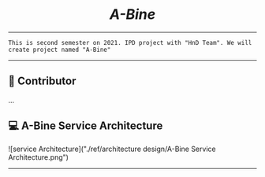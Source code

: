 <div>
  <h1 align="center"><i>A-Bine</i></h1>
</div>

---  

    This is second semester on 2021. IPD project with "HnD Team". We will create project named "A-Bine"

---  

## **🤟 Contributor**
...
## **💻 A-Bine Service Architecture**
![service Architecture]("./ref/architecture design/A-Bine Service Architecture.png")

--- 